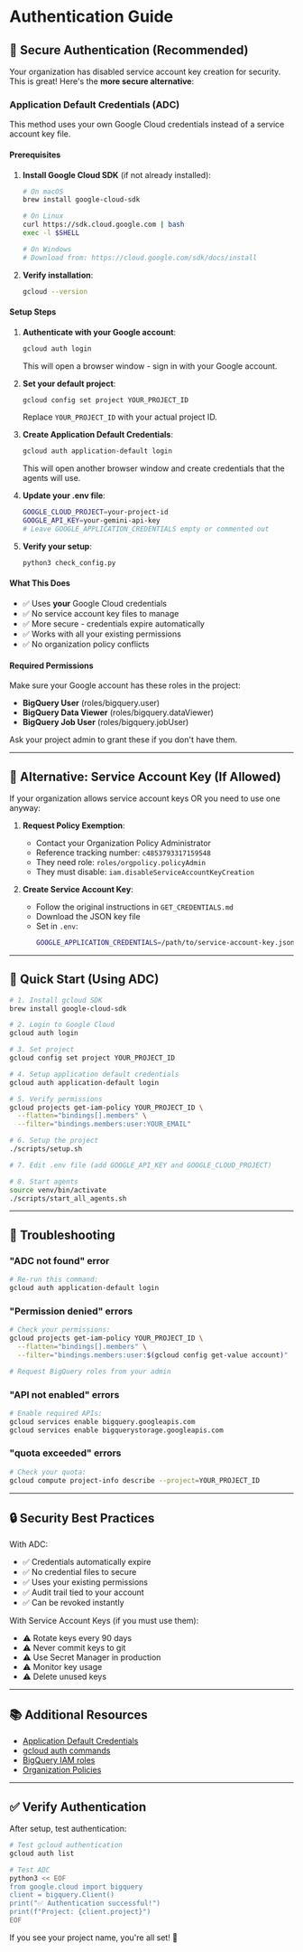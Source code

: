 # Authentication Guide

## 🔐 Secure Authentication (Recommended)

Your organization has disabled service account key creation for security. This is great! Here's the **more secure alternative**:

### Application Default Credentials (ADC)

This method uses your own Google Cloud credentials instead of a service account key file.

#### Prerequisites

1. **Install Google Cloud SDK** (if not already installed):
   ```bash
   # On macOS
   brew install google-cloud-sdk
   
   # On Linux
   curl https://sdk.cloud.google.com | bash
   exec -l $SHELL
   
   # On Windows
   # Download from: https://cloud.google.com/sdk/docs/install
   ```

2. **Verify installation**:
   ```bash
   gcloud --version
   ```

#### Setup Steps

1. **Authenticate with your Google account**:
   ```bash
   gcloud auth login
   ```
   This will open a browser window - sign in with your Google account.

2. **Set your default project**:
   ```bash
   gcloud config set project YOUR_PROJECT_ID
   ```
   Replace `YOUR_PROJECT_ID` with your actual project ID.

3. **Create Application Default Credentials**:
   ```bash
   gcloud auth application-default login
   ```
   This will open another browser window and create credentials that the agents will use.

4. **Update your .env file**:
   ```bash
   GOOGLE_CLOUD_PROJECT=your-project-id
   GOOGLE_API_KEY=your-gemini-api-key
   # Leave GOOGLE_APPLICATION_CREDENTIALS empty or commented out
   ```

5. **Verify your setup**:
   ```bash
   python3 check_config.py
   ```

#### What This Does

- ✅ Uses **your** Google Cloud credentials
- ✅ No service account key files to manage
- ✅ More secure - credentials expire automatically
- ✅ Works with all your existing permissions
- ✅ No organization policy conflicts

#### Required Permissions

Make sure your Google account has these roles in the project:
- **BigQuery User** (roles/bigquery.user)
- **BigQuery Data Viewer** (roles/bigquery.dataViewer)
- **BigQuery Job User** (roles/bigquery.jobUser)

Ask your project admin to grant these if you don't have them.

---

## 🔑 Alternative: Service Account Key (If Allowed)

If your organization allows service account keys OR you need to use one anyway:

1. **Request Policy Exemption**:
   - Contact your Organization Policy Administrator
   - Reference tracking number: `c4853793317159548`
   - They need role: `roles/orgpolicy.policyAdmin`
   - They must disable: `iam.disableServiceAccountKeyCreation`

2. **Create Service Account Key**:
   - Follow the original instructions in `GET_CREDENTIALS.md`
   - Download the JSON key file
   - Set in `.env`:
     ```bash
     GOOGLE_APPLICATION_CREDENTIALS=/path/to/service-account-key.json
     ```

---

## 🚀 Quick Start (Using ADC)

```bash
# 1. Install gcloud SDK
brew install google-cloud-sdk

# 2. Login to Google Cloud
gcloud auth login

# 3. Set project
gcloud config set project YOUR_PROJECT_ID

# 4. Setup application default credentials
gcloud auth application-default login

# 5. Verify permissions
gcloud projects get-iam-policy YOUR_PROJECT_ID \
  --flatten="bindings[].members" \
  --filter="bindings.members:user:YOUR_EMAIL"

# 6. Setup the project
./scripts/setup.sh

# 7. Edit .env file (add GOOGLE_API_KEY and GOOGLE_CLOUD_PROJECT)

# 8. Start agents
source venv/bin/activate
./scripts/start_all_agents.sh
```

---

## 🐛 Troubleshooting

### "ADC not found" error
```bash
# Re-run this command:
gcloud auth application-default login
```

### "Permission denied" errors
```bash
# Check your permissions:
gcloud projects get-iam-policy YOUR_PROJECT_ID \
  --flatten="bindings[].members" \
  --filter="bindings.members:user:$(gcloud config get-value account)"

# Request BigQuery roles from your admin
```

### "API not enabled" errors
```bash
# Enable required APIs:
gcloud services enable bigquery.googleapis.com
gcloud services enable bigquerystorage.googleapis.com
```

### "quota exceeded" errors
```bash
# Check your quota:
gcloud compute project-info describe --project=YOUR_PROJECT_ID
```

---

## 🔒 Security Best Practices

With ADC:
- ✅ Credentials automatically expire
- ✅ No credential files to secure
- ✅ Uses your existing permissions
- ✅ Audit trail tied to your account
- ✅ Can be revoked instantly

With Service Account Keys (if you must use them):
- ⚠️ Rotate keys every 90 days
- ⚠️ Never commit keys to git
- ⚠️ Use Secret Manager in production
- ⚠️ Monitor key usage
- ⚠️ Delete unused keys

---

## 📚 Additional Resources

- [Application Default Credentials](https://cloud.google.com/docs/authentication/application-default-credentials)
- [gcloud auth commands](https://cloud.google.com/sdk/gcloud/reference/auth)
- [BigQuery IAM roles](https://cloud.google.com/bigquery/docs/access-control)
- [Organization Policies](https://cloud.google.com/resource-manager/docs/organization-policy/overview)

---

## ✅ Verify Authentication

After setup, test authentication:

```bash
# Test gcloud authentication
gcloud auth list

# Test ADC
python3 << EOF
from google.cloud import bigquery
client = bigquery.Client()
print("✅ Authentication successful!")
print(f"Project: {client.project}")
EOF
```

If you see your project name, you're all set! 🎉


